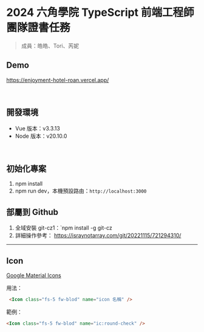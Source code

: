 # 2024 六角學院 TypeScript 前端工程師團隊證書任務
> 成員：皓皓、Tori、芮妮
## Demo
https://enjoyment-hotel-roan.vercel.app/

<br />

## 開發環境
- Vue 版本：v3.3.13
- Node 版本：v20.10.0

<br />

## 初始化專案
1. npm install
2. npm run dev，本機預設路由：`http://localhost:3000`

## 部屬到 Github
1. 全域安裝 git-cz1：`npm install -g git-cz
2. 詳細操作參考： https://israynotarray.com/git/20221115/721294310/

---

## Icon
[Google Material Icons](https://icones.js.org/collection/ic?s=Size)

用法：
```HTML
 <Icon class="fs-5 fw-blod" name="icon 名稱" />
```
範例：
```HTML
<Icon class="fs-5 fw-blod" name="ic:round-check" />
```